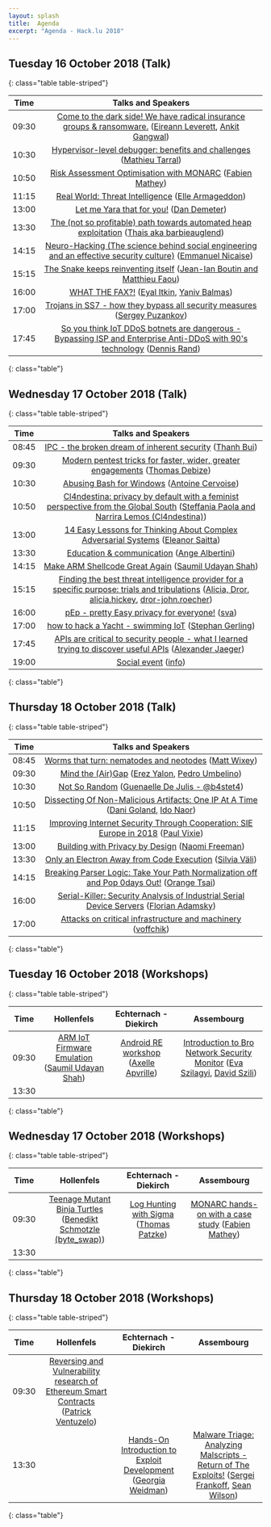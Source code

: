 ```yaml
---
layout: splash
title:  Agenda
excerpt: "Agenda - Hack.lu 2018"
---
```



## Tuesday 16 October 2018 (Talk)

{: class="table table-striped"}

| Time | Talks and Speakers |
|:----:|:------------------:|
| 09:30 | [Come to the dark side! We have radical insurance groups & ransomware.](http://2017.hack.lu/talks/#Come+to+the+dark+side%21+We+have+radical+insurance+groups+%26+ransomware.) ([Eireann Leverett](http://2017.hack.lu/talks/#Eireann+Leverett), [Ankit Gangwal](http://2017.hack.lu/talks/#Ankit+Gangwal)) |
| 10:30 | [Hypervisor-level debugger: benefits and challenges](http://2017.hack.lu/talks/#Hypervisor-level+debugger%3A+benefits+and+challenges) ([Mathieu Tarral](http://2017.hack.lu/talks/#Mathieu+Tarral)) |
| 10:50 | [Risk Assessment Optimisation with MONARC](http://2017.hack.lu/talks/#Risk+Assessment+Optimisation+with+MONARC) ([Fabien Mathey](http://2017.hack.lu/talks/#Fabien+Mathey)) |
| 11:15 | [Real World: Threat Intelligence](http://2017.hack.lu/talks/#Real+World%3A+Threat+Intelligence) ([Elle Armageddon](http://2017.hack.lu/talks/#Elle+Armageddon)) |
| 13:00 | [Let me Yara that for you!](http://2017.hack.lu/talks/#Let+me+Yara+that+for+you%21) ([Dan Demeter](http://2017.hack.lu/talks/#Dan+Demeter)) |
| 13:30 | [The (not so profitable) path towards automated heap exploitation](http://2017.hack.lu/talks/#The+%28not+so+profitable%29+path+towards+automated+heap+exploitation) ([Thais aka barbieauglend](http://2017.hack.lu/talks/#Thais+aka+barbieauglend)) |
| 14:15 | [Neuro-Hacking (The science behind social engineering and an effective security culture)](http://2017.hack.lu/talks/#Neuro-Hacking+%28The+science+behind+social+engineering+and+an+effective+security+culture%29) ([Emmanuel Nicaise](http://2017.hack.lu/talks/#Emmanuel+Nicaise)) |
| 15:15 | [The Snake keeps reinventing itself](http://2017.hack.lu/talks/#The+Snake+keeps+reinventing+itself) ([Jean-Ian Boutin and Matthieu Faou](http://2017.hack.lu/talks/#Jean-Ian+Boutin+and+Matthieu+Faou)) |
| 16:00 | [WHAT THE FAX?!](http://2017.hack.lu/talks/#WHAT+THE+FAX%3F%21) ([Eyal Itkin](http://2017.hack.lu/talks/#Eyal+Itkin), [Yaniv Balmas](http://2017.hack.lu/talks/#Yaniv+Balmas)) |
| 17:00 | [Trojans in SS7 - how they bypass all security measures](http://2017.hack.lu/talks/#Trojans+in+SS7+-+how+they+bypass+all+security+measures) ([Sergey Puzankov](http://2017.hack.lu/talks/#Sergey+Puzankov)) |
| 17:45 | [So you think IoT DDoS botnets are dangerous - Bypassing ISP and Enterprise Anti-DDoS with 90's technology](http://2017.hack.lu/talks/#So+you+think+IoT+DDoS+botnets+are+dangerous+-+Bypassing+ISP+and+Enterprise+Anti-DDoS+with+90%27s+technology) ([Dennis Rand](http://2017.hack.lu/talks/#Dennis+Rand)) |
{: class="table"}


## Wednesday 17 October 2018 (Talk)

{: class="table table-striped"}

| Time | Talks and Speakers |
|:----:|:------------------:|
| 08:45 | [IPC - the broken dream of inherent security](http://2017.hack.lu/talks/#IPC+-+the+broken+dream+of+inherent+security) ([Thanh Bui](http://2017.hack.lu/talks/#Thanh+Bui)) |
| 09:30 | [Modern pentest tricks for faster, wider, greater engagements](http://2017.hack.lu/talks/#Modern+pentest+tricks+for+faster%2C+wider%2C+greater+engagements) ([Thomas Debize](http://2017.hack.lu/talks/#Thomas+Debize)) |
| 10:30 | [Abusing Bash for Windows](http://2017.hack.lu/talks/#Abusing+Bash+for+Windows) ([Antoine Cervoise](http://2017.hack.lu/talks/#Antoine+Cervoise)) |
| 10:50 | [Cl4ndestina: privacy by default with a feminist perspective from the Global South](http://2017.hack.lu/talks/#Cl4ndestina%3A+privacy+by+default+with+a+feminist+perspective+from+the+Global+South) ([Steffania Paola and Narrira Lemos (Cl4ndestina)](http://2017.hack.lu/talks/#Steffania+Paola+and+Narrira+Lemos+%28Cl4ndestina%29)) |
| 13:00 | [14 Easy Lessons for Thinking About Complex Adversarial Systems](http://2017.hack.lu/talks/#14+Easy+Lessons+for+Thinking+About+Complex+Adversarial+Systems) ([Eleanor Saitta](http://2017.hack.lu/talks/#Eleanor+Saitta)) |
| 13:30 | [Education & communication](http://2017.hack.lu/talks/#Education+%26+communication) ([Ange Albertini](http://2017.hack.lu/talks/#Ange+Albertini)) |
| 14:15 | [Make ARM Shellcode Great Again](http://2017.hack.lu/talks/#Make+ARM+Shellcode+Great+Again) ([Saumil Udayan Shah](http://2017.hack.lu/talks/#Saumil+Udayan+Shah)) |
| 15:15 | [Finding the best threat intelligence provider for a specific purpose: trials and tribulations](http://2017.hack.lu/talks/#Finding+the+best+threat+intelligence+provider+for+a+specific+purpose%3A+trials+and+tribulations) ([Alicia, Dror](http://2017.hack.lu/talks/#Alicia%2C+Dror), [alicia.hickey](http://2017.hack.lu/talks/#alicia.hickey), [dror-john.roecher](http://2017.hack.lu/talks/#dror-john.roecher)) |
| 16:00 | [pEp - pretty Easy privacy for everyone!](http://2017.hack.lu/talks/#pEp+-+pretty+Easy+privacy+for+everyone%21) ([sva](http://2017.hack.lu/talks/#sva)) |
| 17:00 | [how to hack a Yacht - swimming IoT](http://2017.hack.lu/talks/#how+to+hack+a+Yacht+-+swimming+IoT) ([Stephan Gerling](http://2017.hack.lu/talks/#Stephan+Gerling)) |
| 17:45 | [APIs are critical to security people - what I learned trying to discover useful APIs](http://2017.hack.lu/talks/#APIs+are+critical+to+security+people+-+what+I+learned+trying+to+discover+useful+APIs) ([Alexander Jaeger](http://2017.hack.lu/talks/#Alexander+Jaeger)) |
| 19:00 | [Social event](http://2017.hack.lu/talks/#Social+event) ([info](http://2017.hack.lu/talks/#info)) |
{: class="table"}


## Thursday 18 October 2018 (Talk)

{: class="table table-striped"}

| Time | Talks and Speakers |
|:----:|:------------------:|
| 08:45 | [Worms that turn: nematodes and neotodes](http://2017.hack.lu/talks/#Worms+that+turn%3A+nematodes+and+neotodes) ([Matt Wixey](http://2017.hack.lu/talks/#Matt+Wixey)) |
| 09:30 | [Mind the (Air)Gap](http://2017.hack.lu/talks/#Mind+the+%28Air%29Gap) ([Erez Yalon](http://2017.hack.lu/talks/#Erez+Yalon), [Pedro Umbelino](http://2017.hack.lu/talks/#Pedro+Umbelino)) |
| 10:30 | [Not So Random](http://2017.hack.lu/talks/#Not+So+Random) ([Guenaelle De Julis - @b4stet4](http://2017.hack.lu/talks/#Guenaelle+De+Julis+-+%40b4stet4)) |
| 10:50 | [Dissecting Of Non-Malicious Artifacts: One IP At A Time](http://2017.hack.lu/talks/#Dissecting+Of+Non-Malicious+Artifacts%3A+One+IP+At+A+Time) ([Dani Goland](http://2017.hack.lu/talks/#Dani+Goland), [Ido Naor](http://2017.hack.lu/talks/#Ido+Naor)) |
| 11:15 | [Improving Internet Security Through Cooperation: SIE Europe in 2018](http://2017.hack.lu/talks/#Improving+Internet+Security+Through+Cooperation%3A+SIE+Europe+in+2018) ([Paul Vixie](http://2017.hack.lu/talks/#Paul+Vixie)) |
| 13:00 | [Building with Privacy by Design](http://2017.hack.lu/talks/#Building+with+Privacy+by+Design) ([Naomi Freeman](http://2017.hack.lu/talks/#Naomi+Freeman)) |
| 13:30 | [Only an Electron Away from Code Execution](http://2017.hack.lu/talks/#Only+an+Electron+Away+from+Code+Execution) ([Silvia Väli](http://2017.hack.lu/talks/#Silvia+V%C3%A4li)) |
| 14:15 | [Breaking Parser Logic: Take Your Path Normalization off and Pop 0days Out!](http://2017.hack.lu/talks/#Breaking+Parser+Logic%3A+Take+Your+Path+Normalization+off+and+Pop+0days+Out%21) ([Orange Tsai](http://2017.hack.lu/talks/#Orange+Tsai)) |
| 16:00 | [Serial-Killer: Security Analysis of Industrial Serial Device Servers](http://2017.hack.lu/talks/#Serial-Killer%3A+Security+Analysis+of+Industrial+Serial+Device+Servers) ([Florian Adamsky](http://2017.hack.lu/talks/#Florian+Adamsky)) |
| 17:00 | [Attacks on critical infrastructure and machinery](http://2017.hack.lu/talks/#Attacks+on+critical+infrastructure+and+machinery) ([voffchik](http://2017.hack.lu/talks/#voffchik)) |
{: class="table"}

## Tuesday 16 October 2018 (Workshops)

{: class="table table-striped"}

| Time | Hollenfels | Echternach - Diekirch | Assembourg |
|:----:|:----------:|:---------------------:|:----------:|
| 09:30 |[ARM IoT Firmware Emulation](http://2017.hack.lu/talks/#ARM+IoT+Firmware+Emulation) ([Saumil Udayan Shah](http://2017.hack.lu/talks/#Saumil+Udayan+Shah)) |[Android RE workshop](http://2017.hack.lu/talks/#Android+RE+workshop) ([Axelle Apvrille](http://2017.hack.lu/talks/#Axelle+Apvrille)) |[Introduction to Bro Network Security Monitor](http://2017.hack.lu/talks/#Introduction+to+Bro+Network+Security+Monitor) ([Eva Szilagyi](http://2017.hack.lu/talks/#Eva+Szilagyi), [David Szili](http://2017.hack.lu/talks/#David+Szili)) |
| 13:30 ||||
{: class="table"}


## Wednesday 17 October 2018 (Workshops)

{: class="table table-striped"}

| Time | Hollenfels | Echternach - Diekirch | Assembourg |
|:----:|:----------:|:---------------------:|:----------:|
| 09:30 |[Teenage Mutant Binja Turtles](http://2017.hack.lu/talks/#Teenage+Mutant+Binja+Turtles) ([Benedikt Schmotzle (byte_swap)](http://2017.hack.lu/talks/#Benedikt+Schmotzle+%28byte_swap%29)) |[Log Hunting with Sigma](http://2017.hack.lu/talks/#Log+Hunting+with+Sigma) ([Thomas Patzke](http://2017.hack.lu/talks/#Thomas+Patzke)) |[MONARC hands-on with a case study](http://2017.hack.lu/talks/#MONARC+hands-on+with+a+case+study) ([Fabien Mathey](http://2017.hack.lu/talks/#Fabien+Mathey)) |
| 13:30 ||||
{: class="table"}


## Thursday 18 October 2018 (Workshops)

{: class="table table-striped"}

| Time | Hollenfels | Echternach - Diekirch | Assembourg |
|:----:|:----------:|:---------------------:|:----------:|
| 09:30 |[Reversing and Vulnerability research of Ethereum Smart Contracts](http://2017.hack.lu/talks/#Reversing+and+Vulnerability+research+of+Ethereum+Smart+Contracts) ([Patrick Ventuzelo](http://2017.hack.lu/talks/#Patrick+Ventuzelo)) |||
| 13:30 ||[Hands-On Introduction to Exploit Development](http://2017.hack.lu/talks/#Hands-On+Introduction+to+Exploit+Development) ([Georgia Weidman](http://2017.hack.lu/talks/#Georgia+Weidman)) |[Malware Triage: Analyzing Malscripts - Return of The Exploits!](http://2017.hack.lu/talks/#Malware+Triage%3A+Analyzing+Malscripts+-+Return+of+The+Exploits%21) ([Sergei Frankoff](http://2017.hack.lu/talks/#Sergei+Frankoff), [Sean Wilson](http://2017.hack.lu/talks/#Sean+Wilson)) |
{: class="table"}